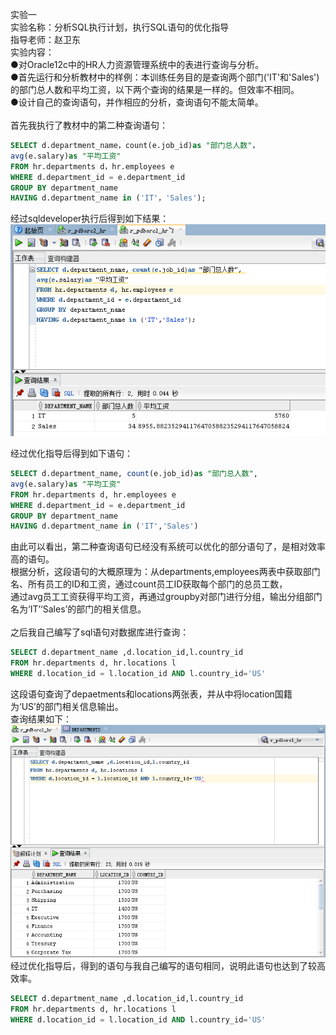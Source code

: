 实验一<br>
实验名称：分析SQL执行计划，执行SQL语句的优化指导<br>
指导老师：赵卫东<br>
实验内容：<br>
●对Oracle12c中的HR人力资源管理系统中的表进行查询与分析。<br>
●首先运行和分析教材中的样例：本训练任务目的是查询两个部门('IT'和'Sales')的部门总人数和平均工资，以下两个查询的结果是一样的。但效率不相同。<br>
●设计自己的查询语句，并作相应的分析，查询语句不能太简单。<br>
<br>
首先我执行了教材中的第二种查询语句：<br>
```SQL
SELECT d.department_name，count(e.job_id)as "部门总人数"，
avg(e.salary)as "平均工资"
FROM hr.departments d，hr.employees e
WHERE d.department_id = e.department_id
GROUP BY department_name
HAVING d.department_name in ('IT'，'Sales');
```
经过sqldeveloper执行后得到如下结果：<br>
![IMAGE](https://raw.githubusercontent.com/HaurchefantGreystone/oracle/master/img1.png)

经过优化指导后得到如下语句：
```SQL
SELECT d.department_name, count(e.job_id)as "部门总人数",
avg(e.salary)as "平均工资"
FROM hr.departments d, hr.employees e
WHERE d.department_id = e.department_id
GROUP BY department_name
HAVING d.department_name in ('IT','Sales')
```
由此可以看出，第二种查询语句已经没有系统可以优化的部分语句了，是相对效率高的语句。<br>
根据分析，这段语句的大概原理为：从departments,employees两表中获取部门名、所有员工的ID和工资，通过count员工ID获取每个部门的总员工数，<br>
通过avg员工工资获得平均工资，再通过groupby对部门进行分组，输出分组部门名为‘IT’‘Sales’的部门的相关信息。<br>
<br>
之后我自己编写了sql语句对数据库进行查询：
```SQL
SELECT d.department_name ,d.location_id,l.country_id
FROM hr.departments d, hr.locations l
WHERE d.location_id = l.location_id AND l.country_id='US'
```
这段语句查询了depaetments和locations两张表，并从中将location国籍为‘US’的部门相关信息输出。<br>
查询结果如下：<br>
![IMAGE](https://raw.githubusercontent.com/HaurchefantGreystone/oracle/master/img2.png)<br>
经过优化指导后，得到的语句与我自己编写的语句相同，说明此语句也达到了较高效率。
```SQL
SELECT d.department_name ,d.location_id,l.country_id
FROM hr.departments d, hr.locations l
WHERE d.location_id = l.location_id AND l.country_id='US'
```
